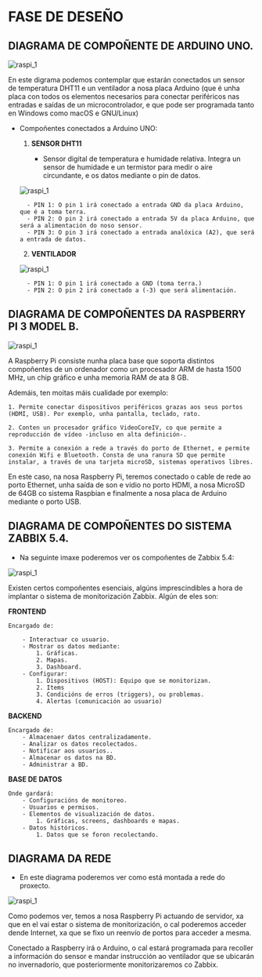# FASE DE DESEÑO

## DIAGRAMA DE COMPOÑENTE DE ARDUINO UNO.


![raspi_1](doc/img/imaxes-deseno/dese1.png)


En este digrama podemos contemplar que estarán conectados un sensor de temperatura DHT11 e un ventilador a nosa placa Arduino (que é unha placa con todos os elementos necesarios para conectar periféricos nas entradas e saídas de un microcontrolador, e que pode ser programada tanto en Windows como macOS e GNU/Linux)

- Compoñentes conectados a Arduino UNO:

    1. **SENSOR DHT11**

        - Sensor digital de temperatura e humidade relativa. Integra un sensor de humidade e un termistor para medir o aire circundante, e os datos mediante o pin de datos.

    ![raspi_1](doc/img/imaxes-deseno/dese2.png)

        - PIN 1: O pin 1 irá conectado a entrada GND da placa Arduino, que é a toma terra.
        - PIN 2: O pin 2 irá conectado a entrada 5V da placa Arduino, que será a alimentación do noso sensor.
        - PIN 3: O pin 3 irá conectado a entrada analóxica (A2), que será a entrada de datos.

    2. **VENTILADOR**

    ![raspi_1](doc/img/imaxes-deseno/dese3.png)

        - PIN 1: O pin 1 irá conectado a GND (toma terra.)
        - PIN 2: O pin 2 irá conectado a (-3) que será alimentación.

## DIAGRAMA DE COMPOÑENTES DA RASPBERRY PI 3 MODEL B.


 ![raspi_1](doc/img/imaxes-deseno/dese4.png)


A Raspberry Pi consiste nunha placa base que soporta distintos compoñentes de un ordenador como un procesador ARM de hasta 1500 MHz, un chip gráfico e unha memoria RAM de ata 8 GB.

Ademáis, ten moitas máis cualidade por exemplo:

    1. Permite conectar dispositivos periféricos grazas aos seus portos (HDMI, USB). Por exemplo, unha pantalla, teclado, rato.

    2. Conten un procesador gráfico VideoCoreIV, co que permite a reproducción de vídeo -incluso en alta definición-.

    3. Permite a conexión a rede a través do porto de Ethernet, e permite conexión Wifi e Bluetooth. Consta de una ranura SD que permite instalar, a través de una tarjeta microSD, sistemas operativos libres.


En este caso, na nosa Raspberry Pi, teremos conectado o cable de rede ao porto Ethernet, unha saída de son e vídio no porto HDMI, a nosa MicroSD de 64GB co sistema Raspbian e finalmente a nosa placa de Arduino mediante o porto USB.


## DIAGRAMA DE COMPOÑENTES DO SISTEMA ZABBIX 5.4.


- Na seguinte imaxe poderemos ver os compoñentes de Zabbix 5.4:

 ![raspi_1](doc/img/imaxes-deseno/dese6.png)

Existen certos compoñentes esenciais, algúns imprescindibles a hora de implantar o sistema de monitorización Zabbix.
Algún de eles son:

**FRONTEND** 

    Encargado de:
        
        - Interactuar co usuario.
        - Mostrar os datos mediante:
            1. Gráficas.
            2. Mapas.
            3. Dashboard.
        - Configurar:
            1. Dispositivos (HOST): Equipo que se monitorizan.
            2. Items
            3. Condicións de erros (triggers), ou problemas.
            4. Alertas (comunicación ao usuario)

**BACKEND**

    Encargado de:
        - Almacenaer datos centralizadamente.
        - Analizar os datos recolectados.
        - Notificar aos usuarios..
        - Almacenar os datos na BD.
        - Administrar a BD.
        
 **BASE DE DATOS**

    Onde gardará:
        - Configuracións de monitoreo.
        - Usuarios e permisos.
        - Elementos de visualización de datos.
            1. Gráficas, screens, dashboards e mapas.
        - Datos históricos.
            1. Datos que se foron recolectando.
       

## DIAGRAMA DA REDE 

- En este diagrama poderemos ver como está montada a rede do proxecto.


 ![raspi_1](doc/img/imaxes-deseno/dese5.png)


Como podemos ver, temos a nosa Raspberry Pi actuando de servidor, xa que en el vai estar o sistema de monitorización, o cal poderemos acceder dende Internet, xa que se fixo un reenvío de portos para acceder a mesma.

Conectado a Raspberry irá o Arduino, o cal estará programada para recoller a información do sensor e mandar instrucción ao ventilador que se ubicarán no invernadorio, que posteriormente monitorizaremos co Zabbix.

